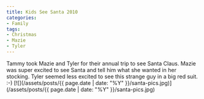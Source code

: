 ```yaml
---
title: Kids See Santa 2010
categories:
- Family
tags:
- Christmas
- Mazie
- Tyler
---
```


Tammy took Mazie and Tyler for their annual trip to see Santa Claus. Mazie was super excited to see Santa and tell him what she wanted in her stocking. Tyler seemed less excited to see this strange guy in a big red suit. :-)
[![](/assets/posts/{{ page.date | date: "%Y" }}/santa-pics.jpg)](/assets/posts/{{ page.date | date: "%Y" }}/santa-pics.jpg)
